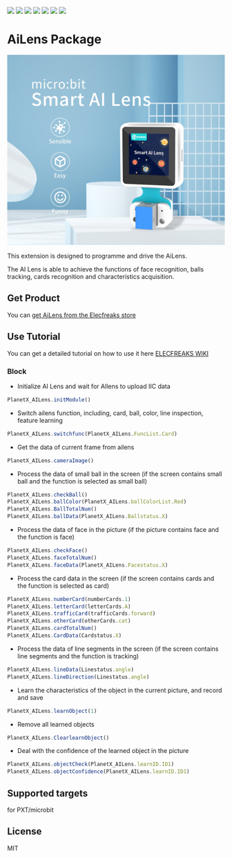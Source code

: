 ![](https://img.shields.io/badge/Plantfrom-Micro%3Abit-red) ![](https://img.shields.io/travis/com/elecfreaks/pxt-PlanetX-AI) ![](https://img.shields.io/github/v/release/elecfreaks/pxt-PlanetX-AI) ![](https://img.shields.io/github/last-commit/elecfreaks/pxt-PlanetX-AI) ![](https://img.shields.io/github/languages/top/elecfreaks/pxt-PlanetX-AI) ![](https://img.shields.io/github/issues/elecfreaks/pxt-PlanetX-AI) ![](https://img.shields.io/github/license/elecfreaks/pxt-PlanetX-AI) 

# AiLens Package

![](/image.jpg/)

This extension is designed to programme and drive the AiLens.

The AI Lens is able to achieve the functions of face recognition, balls tracking, cards recognition and characteristics acquisition.

## Get Product

You can [get AiLens from the Elecfreaks store](https://www.elecfreaks.com/elecfreaks-smart-ai-lens-kit.html)

## Use Tutorial

You can get a detailed tutorial on how to use it here [ELECFREAKS WIKI](
https://elecfreaks.com/learn-en/microbitplanetX/ai/index.html)
### Block
* Initialize AI Lens and wait for AIlens to upload IIC data
```JavaScript
PlanetX_AILens.initModule()
```
* Switch ailens function, including, card, ball, color, line inspection, feature learning
```JavaScript
PlanetX_AILens.switchfunc(PlanetX_AILens.FuncList.Card)
```
* Get the data of current frame from ailens
```JavaScript
PlanetX_AILens.cameraImage()
```
* Process the data of small ball in the screen (if the screen contains small ball and the function is selected as small ball)
```Javascript
PlanetX_AILens.checkBall()
PlanetX_AILens.ballColor(PlanetX_AILens.ballColorList.Red)
PlanetX_AILens.BallTotalNum()
PlanetX_AILens.ballData(PlanetX_AILens.Ballstatus.X)
```
* Process the data of face in the picture (if the picture contains face and the function is face)
```JavaScript
PlanetX_AILens.checkFace()
PlanetX_AILens.faceTotalNum()
PlanetX_AILens.faceData(PlanetX_AILens.Facestatus.X)
```
* Process the card data in the screen (if the screen contains cards and the function is selected as card)
```javascript
PlanetX_AILens.numberCard(numberCards.1)
PlanetX_AILens.letterCard(letterCards.A)
PlanetX_AILens.trafficCard(trafficCards.forward)
PlanetX_AILens.otherCard(otherCards.cat)
PlanetX_AILens.cardTotalNum()
PlanetX_AILens.CardData(Cardstatus.X)
```
* Process the data of line segments in the screen (if the screen contains line segments and the function is tracking)

```javascript
PlanetX_AILens.lineData(Linestatus.angle)
PlanetX_AILens.lineDirection(Linestatus.angle)
```

* Learn the characteristics of the object in the current picture, and record and save
```javascript
PlanetX_AILens.learnObject(1)
```
* Remove all learned objects
```javascript
PlanetX_AILens.ClearlearnObject()
```
* Deal with the confidence of the learned object in the picture
```javascript
PlanetX_AILens.objectCheck(PlanetX_AILens.learnID.ID1)
PlanetX_AILens.objectConfidence(PlanetX_AILens.learnID.ID1)
```

## Supported targets
for PXT/microbit

## License
MIT

